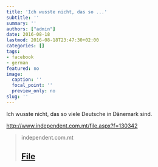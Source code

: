 ```yaml
---
title: 'Ich wusste nicht, das so ...'
subtitle: ''
summary: ''
authors: ["admin"]
date: 2016-08-18
lastmod: 2016-08-18T23:47:30+02:00
categories: []
tags:
- facebook
- german
featured: no
image:
  caption: ''
  focal_point: ''
  preview_only: no
slug: ''
---
```

Ich wusste nicht, das so viele Deutsche in Dänemark sind.

http://www.independent.com.mt/file.aspx?f=130342
> independent.com.mt
> ## [File](http://www.independent.com.mt/file.aspx?f=130342)
>


